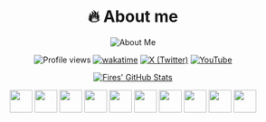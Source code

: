 <h1 align="center">🔥 About me </h1>

<div align="center">

<img src="https://readme-typing-svg.demolab.com?font=Fira+Code&weight=600&size=26&duration=4000&pause=1000&color=58A6FF&background=FFFFFF00&center=true&vCenter=true&width=435&lines=Name:+Fires+Joeng;Age:+22+(Born+in+2003);Living+In:+Canton;Website:+teamlanhy.fun" alt="About Me" />

![Profile views](https://komarev.com/ghpvc/?username=FiresJoeng&color=green)
[![wakatime](https://wakatime.com/badge/user/55f19e0b-1919-4212-a045-db07aa73f727.svg)](https://wakatime.com/@FiresJoeng)
[![X (Twitter)](https://img.shields.io/badge/X-@FiresJoeng-black)](https://x.com/FiresJoeng)
[![YouTube](https://img.shields.io/badge/YouTube-@FiresJoeng-red)](https://youtube.com/@FiresJoeng)

[![Fires' GitHub Stats](https://github-readme-stats.vercel.app/api?username=FiresJoeng&bg_color=30,e96443,904e95&title_color=fff&text_color=fff&card_width=500)](https://github.com/FiresJoeng)

<a href="https://github.com/FiresJoeng"><img src="https://cdn.jsdelivr.net/gh/devicons/devicon/icons/python/python-original.svg" width="40" height="40"></a>
<a href="https://github.com/FiresJoeng"><img src="https://cdn.jsdelivr.net/gh/devicons/devicon/icons/html5/html5-original.svg" width="40" height="40"></a>
<a href="https://github.com/FiresJoeng"><img src="https://cdn.jsdelivr.net/gh/devicons/devicon/icons/css3/css3-original.svg" width="40" height="40"></a>
<a href="https://github.com/FiresJoeng"><img src="https://cdn.jsdelivr.net/gh/devicons/devicon/icons/javascript/javascript-original.svg" width="40" height="40"></a>
<a href="https://github.com/FiresJoeng"><img src="https://cdn.jsdelivr.net/gh/devicons/devicon/icons/rust/rust-original.svg" width="40" height="40"></a>
<a href="https://github.com/FiresJoeng"><img src="https://cdn.jsdelivr.net/gh/devicons/devicon/icons/windows8/windows8-original.svg" width="40" height="40"></a>
<a href="https://github.com/FiresJoeng"><img src="https://cdn.jsdelivr.net/gh/devicons/devicon/icons/java/java-original.svg" width="40" height="40"></a>
<a href="https://github.com/FiresJoeng"><img src="https://cdn.jsdelivr.net/gh/devicons/devicon/icons/cplusplus/cplusplus-original.svg" width="40" height="40"></a>
<a href="https://github.com/FiresJoeng"><img src="https://cdn.jsdelivr.net/gh/devicons/devicon/icons/markdown/markdown-original.svg" width="40" height="40"></a>
<a href="https://github.com/FiresJoeng"><img src="https://www.vectorlogo.zone/logos/json/json-icon.svg" width="40" height="40">

</div>
